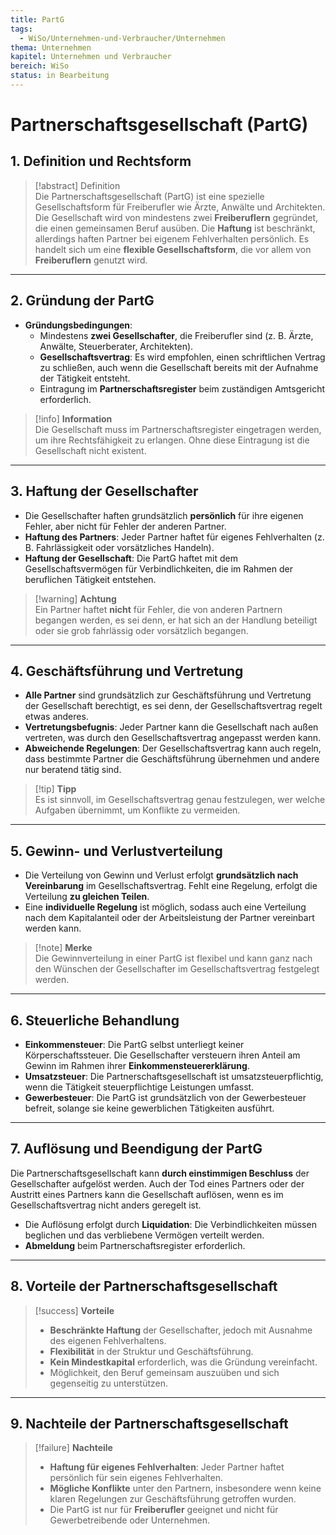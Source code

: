 ```yaml
---
title: PartG
tags:
  - WiSo/Unternehmen-und-Verbraucher/Unternehmen
thema: Unternehmen
kapitel: Unternehmen und Verbraucher
bereich: WiSo
status: in Bearbeitung
---
```

# Partnerschaftsgesellschaft (PartG)

## 1. Definition und Rechtsform

> [!abstract] Definition  
> Die Partnerschaftsgesellschaft (PartG) ist eine spezielle Gesellschaftsform für Freiberufler wie Ärzte, Anwälte und Architekten. Die Gesellschaft wird von mindestens zwei **Freiberuflern** gegründet, die einen gemeinsamen Beruf ausüben. Die **Haftung** ist beschränkt, allerdings haften Partner bei eigenem Fehlverhalten persönlich. Es handelt sich um eine **flexible Gesellschaftsform**, die vor allem von **Freiberuflern** genutzt wird.

---

## 2. Gründung der PartG

- **Gründungsbedingungen**:
  - Mindestens **zwei Gesellschafter**, die Freiberufler sind (z. B. Ärzte, Anwälte, Steuerberater, Architekten).
  - **Gesellschaftsvertrag**: Es wird empfohlen, einen schriftlichen Vertrag zu schließen, auch wenn die Gesellschaft bereits mit der Aufnahme der Tätigkeit entsteht.
  - Eintragung im **Partnerschaftsregister** beim zuständigen Amtsgericht erforderlich.
  
> [!info] **Information**  
> Die Gesellschaft muss im Partnerschaftsregister eingetragen werden, um ihre Rechtsfähigkeit zu erlangen. Ohne diese Eintragung ist die Gesellschaft nicht existent.

---

## 3. Haftung der Gesellschafter

- Die Gesellschafter haften grundsätzlich **persönlich** für ihre eigenen Fehler, aber nicht für Fehler der anderen Partner.
- **Haftung des Partners**: Jeder Partner haftet für eigenes Fehlverhalten (z. B. Fahrlässigkeit oder vorsätzliches Handeln).
- **Haftung der Gesellschaft**: Die PartG haftet mit dem Gesellschaftsvermögen für Verbindlichkeiten, die im Rahmen der beruflichen Tätigkeit entstehen.

> [!warning] **Achtung**  
> Ein Partner haftet **nicht** für Fehler, die von anderen Partnern begangen werden, es sei denn, er hat sich an der Handlung beteiligt oder sie grob fahrlässig oder vorsätzlich begangen.

---

## 4. Geschäftsführung und Vertretung

- **Alle Partner** sind grundsätzlich zur Geschäftsführung und Vertretung der Gesellschaft berechtigt, es sei denn, der Gesellschaftsvertrag regelt etwas anderes.
- **Vertretungsbefugnis**: Jeder Partner kann die Gesellschaft nach außen vertreten, was durch den Gesellschaftsvertrag angepasst werden kann.
- **Abweichende Regelungen**: Der Gesellschaftsvertrag kann auch regeln, dass bestimmte Partner die Geschäftsführung übernehmen und andere nur beratend tätig sind.

> [!tip] **Tipp**  
> Es ist sinnvoll, im Gesellschaftsvertrag genau festzulegen, wer welche Aufgaben übernimmt, um Konflikte zu vermeiden.

---

## 5. Gewinn- und Verlustverteilung

- Die Verteilung von Gewinn und Verlust erfolgt **grundsätzlich nach Vereinbarung** im Gesellschaftsvertrag. Fehlt eine Regelung, erfolgt die Verteilung **zu gleichen Teilen**.
- Eine **individuelle Regelung** ist möglich, sodass auch eine Verteilung nach dem Kapitalanteil oder der Arbeitsleistung der Partner vereinbart werden kann.

> [!note] **Merke**  
> Die Gewinnverteilung in einer PartG ist flexibel und kann ganz nach den Wünschen der Gesellschafter im Gesellschaftsvertrag festgelegt werden.

---

## 6. Steuerliche Behandlung

- **Einkommensteuer**: Die PartG selbst unterliegt keiner Körperschaftssteuer. Die Gesellschafter versteuern ihren Anteil am Gewinn im Rahmen ihrer **Einkommensteuererklärung**.
- **Umsatzsteuer**: Die Partnerschaftsgesellschaft ist umsatzsteuerpflichtig, wenn die Tätigkeit steuerpflichtige Leistungen umfasst.
- **Gewerbesteuer**: Die PartG ist grundsätzlich von der Gewerbesteuer befreit, solange sie keine gewerblichen Tätigkeiten ausführt.

---

## 7. Auflösung und Beendigung der PartG


Die Partnerschaftsgesellschaft kann **durch einstimmigen Beschluss** der Gesellschafter aufgelöst werden. Auch der Tod eines Partners oder der Austritt eines Partners kann die Gesellschaft auflösen, wenn es im Gesellschaftsvertrag nicht anders geregelt ist.

- Die Auflösung erfolgt durch **Liquidation**: Die Verbindlichkeiten müssen beglichen und das verbliebene Vermögen verteilt werden.
- **Abmeldung** beim Partnerschaftsregister erforderlich.

---

## 8. Vorteile der Partnerschaftsgesellschaft

> [!success] **Vorteile**  
> - **Beschränkte Haftung** der Gesellschafter, jedoch mit Ausnahme des eigenen Fehlverhaltens.
> - **Flexibilität** in der Struktur und Geschäftsführung.
> - **Kein Mindestkapital** erforderlich, was die Gründung vereinfacht.
> - Möglichkeit, den Beruf gemeinsam auszuüben und sich gegenseitig zu unterstützen.

---

## 9. Nachteile der Partnerschaftsgesellschaft

> [!failure] **Nachteile**  
> - **Haftung für eigenes Fehlverhalten**: Jeder Partner haftet persönlich für sein eigenes Fehlverhalten.
> - **Mögliche Konflikte** unter den Partnern, insbesondere wenn keine klaren Regelungen zur Geschäftsführung getroffen wurden.
> - Die PartG ist nur für **Freiberufler** geeignet und nicht für Gewerbetreibende oder Unternehmen.


